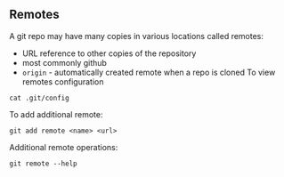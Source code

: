 ## Remotes

A git repo may have many copies in various locations called remotes:

* URL reference to other copies of the repository
* most commonly github
* `origin` - automatically created remote when a repo is cloned
To view remotes configuration
```
cat .git/config
```
To add additional remote:
```
git add remote <name> <url>
```
Additional remote operations:

```
git remote --help
```

